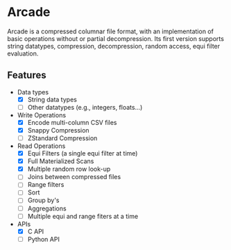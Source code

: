 # Arcade

Arcade is a compressed columnar file format, with an implementation of basic operations without or partial decompression. 
Its first version supports string datatypes, compression, decompression, random access, equi filter evaluation.



## Features 

- Data types
    - [x] String data types
    - [ ] Other datatypes (e.g., integers, floats...) 
- Write Operations
    - [x] Encode multi-column CSV files
    - [x] Snappy Compression
    - [ ] ZStandard Compression
- Read Operations
    - [x] Equi Filters (a single equi filter at time)
    - [x] Full Materialized Scans
    - [x] Multiple random row look-up
    - [ ] Joins between compressed files
    - [ ] Range filters
    - [ ] Sort
    - [ ] Group by's
    - [ ] Aggregations
    - [ ] Multiple equi and range fiters at a time
- APIs
  - [x] C API
  - [ ] Python API 
